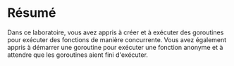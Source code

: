 # Résumé

Dans ce laboratoire, vous avez appris à créer et à exécuter des goroutines pour exécuter des fonctions de manière concurrente. Vous avez également appris à démarrer une goroutine pour exécuter une fonction anonyme et à attendre que les goroutines aient fini d'exécuter.
